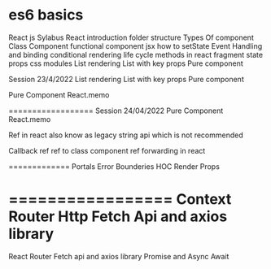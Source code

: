 # es6 basics

React js Sylabus
React introduction
folder structure
Types Of component
Class Component
functional component
jsx
how to setState
Event Handling and binding
conditional rendering
life cycle methods in react
fragment
state
props
css modules
List rendering
List with key props
Pure component

Session 23/4/2022
List rendering
List with key props
Pure component

Pure Component
React.memo

==================
Session 24/04/2022
Pure Component
React.memo

Ref in react also know as legacy string api which is not recommended

Callback ref
ref to class component
ref forwarding in react

=============
Portals
Error Bounderies
HOC
Render Props

=================
Context
Router
Http Fetch Api and axios library
==========
React Router
Fetch api and axios library
Promise and Async Await
